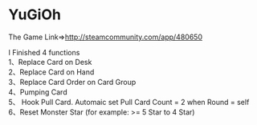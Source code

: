 # YuGiOh
The Game Link=>http://steamcommunity.com/app/480650



I Finished 4 functions <br>
1、Replace Card on Desk <br>
2、Replace Card on Hand <br>
3、Replace Card Order on Card Group <br>
4、Pumping Card <br>
5、 Hook Pull Card.  Automaic set Pull Card Count = 2 when Round = self  <br>
6、Reset Monster Star (for example: >= 5 Star to 4 Star)
